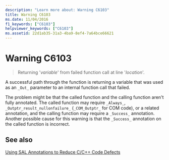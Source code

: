 ```yaml
---
description: "Learn more about: Warning C6103"
title: Warning C6103
ms.date: 11/04/2016
f1_keywords: ["C6103"]
helpviewer_keywords: ["C6103"]
ms.assetid: 22d1ab35-31a3-4ba9-8ef4-7a64bce66621
---
```

# Warning C6103

> Returning '*variable*' from failed function call at line '*location*'.

A successful path through the function is returning a variable that was used as an `_Out_` parameter to an internal function call that failed.

The problem might be that the called function and the calling function aren't fully annotated. The called function may require `_Always_`, `_Outptr_result_nullonfailure_` (`_COM_Outptr_` for COM code), or a related annotation, and the calling function may require a `_Success_` annotation. Another possible cause for this warning is that the `_Success_` annotation on the called function is incorrect.

## See also

[Using SAL Annotations to Reduce C/C++ Code Defects](../code-quality/using-sal-annotations-to-reduce-c-cpp-code-defects.md)

